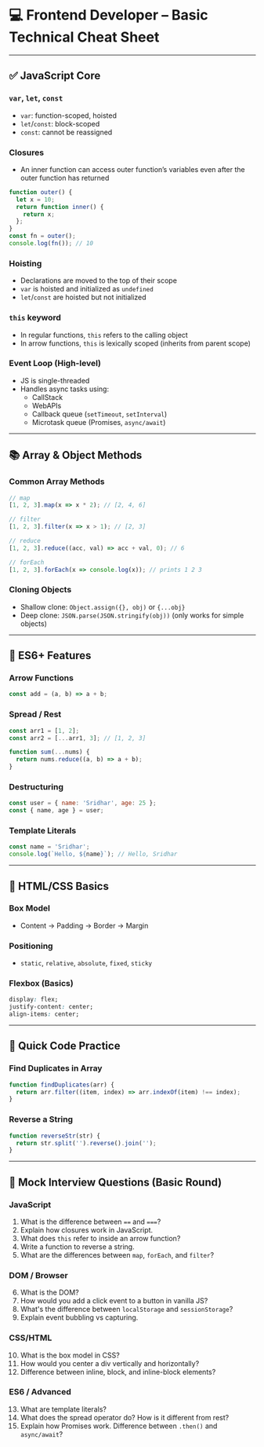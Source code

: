 
# 💻 Frontend Developer – Basic Technical Cheat Sheet

---

## ✅ JavaScript Core

### `var`, `let`, `const`
- `var`: function-scoped, hoisted
- `let`/`const`: block-scoped
- `const`: cannot be reassigned

### Closures
- An inner function can access outer function’s variables even after the outer function has returned

```js
function outer() {
  let x = 10;
  return function inner() {
    return x;
  };
}
const fn = outer();
console.log(fn()); // 10
```

### Hoisting
- Declarations are moved to the top of their scope
- `var` is hoisted and initialized as `undefined`
- `let`/`const` are hoisted but not initialized

### `this` keyword
- In regular functions, `this` refers to the calling object
- In arrow functions, `this` is lexically scoped (inherits from parent scope)

### Event Loop (High-level)
- JS is single-threaded
- Handles async tasks using:
  - CallStack
  - WebAPIs
  - Callback queue (`setTimeout`, `setInterval`)
  - Microtask queue (Promises, `async/await`)

---

## 📚 Array & Object Methods

### Common Array Methods
```js
// map
[1, 2, 3].map(x => x * 2); // [2, 4, 6]

// filter
[1, 2, 3].filter(x => x > 1); // [2, 3]

// reduce
[1, 2, 3].reduce((acc, val) => acc + val, 0); // 6

// forEach
[1, 2, 3].forEach(x => console.log(x)); // prints 1 2 3
```

### Cloning Objects
- Shallow clone: `Object.assign({}, obj)` or `{...obj}`
- Deep clone: `JSON.parse(JSON.stringify(obj))` (only works for simple objects)

---

## 💎 ES6+ Features

### Arrow Functions
```js
const add = (a, b) => a + b;
```

### Spread / Rest
```js
const arr1 = [1, 2];
const arr2 = [...arr1, 3]; // [1, 2, 3]

function sum(...nums) {
  return nums.reduce((a, b) => a + b);
}
```

### Destructuring
```js
const user = { name: 'Sridhar', age: 25 };
const { name, age } = user;
```

### Template Literals
```js
const name = 'Sridhar';
console.log(`Hello, ${name}`); // Hello, Sridhar
```

---

## 🎨 HTML/CSS Basics

### Box Model
- Content → Padding → Border → Margin

### Positioning
- `static`, `relative`, `absolute`, `fixed`, `sticky`

### Flexbox (Basics)
```css
display: flex;
justify-content: center;
align-items: center;
```

---

## 🧠 Quick Code Practice

### Find Duplicates in Array
```js
function findDuplicates(arr) {
  return arr.filter((item, index) => arr.indexOf(item) !== index);
}
```

### Reverse a String
```js
function reverseStr(str) {
  return str.split('').reverse().join('');
}
```

---

## 🎯 Mock Interview Questions (Basic Round)

### JavaScript
1. What is the difference between `==` and `===`?
2. Explain how closures work in JavaScript.
3. What does `this` refer to inside an arrow function?
4. Write a function to reverse a string.
5. What are the differences between `map`, `forEach`, and `filter`?

### DOM / Browser
6. What is the DOM?
7. How would you add a click event to a button in vanilla JS?
8. What's the difference between `localStorage` and `sessionStorage`?
9. Explain event bubbling vs capturing.

### CSS/HTML
10. What is the box model in CSS?
11. How would you center a div vertically and horizontally?
12. Difference between inline, block, and inline-block elements?

### ES6 / Advanced
13. What are template literals?
14. What does the spread operator do? How is it different from rest?
15. Explain how Promises work. Difference between `.then()` and `async/await`?
